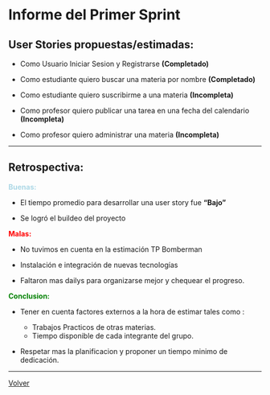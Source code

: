 # Informe del Primer Sprint

## User Stories propuestas/estimadas:

- Como Usuario Iniciar Sesion y Registrarse **(Completado)**

- Como estudiante quiero buscar una materia por nombre **(Completado)**

- Como estudiante quiero suscribirme a una materia **(Incompleta)**

- Como profesor quiero publicar una tarea en una fecha del calendario **(Incompleta)** 

- Como profesor quiero administrar una materia **(Incompleta)**

---

## Retrospectiva:


<span style="color:lightblue">**Buenas:**</span>

- El tiempo promedio para desarrollar una  user story fue **“Bajo”**

- Se logró el buildeo del proyecto

<span style="color:red">**Malas:**</span>

- No tuvimos en cuenta en la estimación 
TP Bomberman

- Instalación e integración de nuevas tecnologías

- Faltaron mas dailys para organizarse mejor y chequear el progreso.


<span style="color:green">**Conclusion:**</span>

- Tener en cuenta factores externos a la hora de estimar tales como : 
    - Trabajos Practicos de otras materias.
    - Tiempo disponible de cada integrante del grupo.

- Respetar mas la planificacion y proponer un tiempo minimo de dedicación.   

---

[Volver](https://github.com/cassa10/UNQalendario)